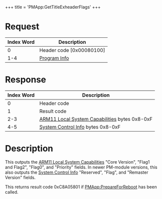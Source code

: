 +++
title = 'PMApp:GetTitleExheaderFlags'
+++

# Request

| Index Word | Description                                                |
|------------|------------------------------------------------------------|
| 0          | Header code \[0x00080100\]                                 |
| 1-4        | [Program Info](Filesystem_services#ProgramInfo "wikilink") |

# Response

| Index Word | Description                                                                                                      |
|------------|------------------------------------------------------------------------------------------------------------------|
| 0          | Header code                                                                                                      |
| 1          | Result code                                                                                                      |
| 2-3        | [ARM11 Local System Capabilities](NCCH/Extended_Header#ARM11_Local_System_Capabilities "wikilink") bytes 0x8-0xF |
| 4-5        | [System Control Info](NCCH/Extended_Header#System_Control_Info "wikilink") bytes 0x8-0xF                         |

# Description

This outputs the [ARM11 Local System
Capabilities](NCCH/Extended_Header#ARM11_Local_System_Capabilities "wikilink")
"Core Version", "Flag1 and Flag2", "Flag0", and "Priority" fields. In
newer PM-module versions, this also outputs the [System Control
Info](NCCH/Extended_Header#System_Control_Info "wikilink") "Reserved",
"Flag", and "Remaster Version" fields.

This returns result code 0xC8A05801 if
[PMApp:PrepareForReboot](PMApp:PrepareForReboot "wikilink") has been
called.